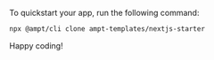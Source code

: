 To quickstart your app, run the following command: 

```bash
npx @ampt/cli clone ampt-templates/nextjs-starter
```

Happy coding!